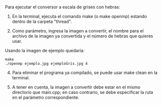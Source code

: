 Para ejecutar el conversor a escala de grises con hebras:

1) En la terminal, ejecuta el comando make (o make openmp) estando dentro de la carpeta "thread".

2) Como parámetro, ingresa la imagen a convertir, el nombre para el archivo de la imagen ya convertida y el número de hebras que quieres usar.

Usando la imagen de ejemplo quedaría:

    make
    ./openmp ejemplo.jpg ejemploGris.jpg 4

4) Para eliminar el programa ya compilado, se puede usar make clean en la terminal.

5) A tener en cuenta, la imagen a convertir debe estar en el mismo directorio que main.cpp; en caso contrario, se debe especificar la ruta en el parámetro correspondiente.
